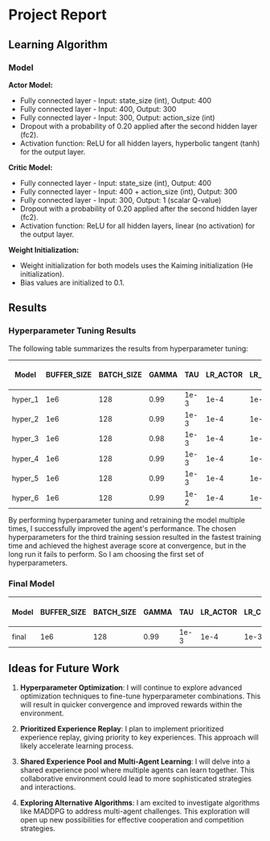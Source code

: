 # Project Report


## Learning Algorithm

### Model

**Actor Model:**
- Fully connected layer - Input: state_size (int), Output: 400
- Fully connected layer - Input: 400, Output: 300
- Fully connected layer - Input: 300, Output: action_size (int)
- Dropout with a probability of 0.20 applied after the second hidden layer (fc2).
- Activation function: ReLU for all hidden layers, hyperbolic tangent (tanh) for the output layer.

**Critic Model:**
- Fully connected layer - Input: state_size (int), Output: 400
- Fully connected layer - Input: 400 + action_size (int), Output: 300
- Fully connected layer - Input: 300, Output: 1 (scalar Q-value)
- Dropout with a probability of 0.20 applied after the second hidden layer (fc2).
- Activation function: ReLU for all hidden layers, linear (no activation) for the output layer.

**Weight Initialization:**
- Weight initialization for both models uses the Kaiming initialization (He initialization).
- Bias values are initialized to 0.1.


## Results

### Hyperparameter Tuning Results

The following table summarizes the results from hyperparameter tuning:

| **Model** | **BUFFER_SIZE** | **BATCH_SIZE** | **GAMMA** | **TAU** | **LR_ACTOR** | **LR_CRITIC** | **WEIGHT_DECAY** | **theta** | **sigma** | **Average Training Time** | **Episodes to Solve** | **Average Score at Convergence** | **Average Score** | **Plot** |
|-----------|-----------------|----------------|----------|---------|-------------|--------------|-----------------|----------|----------|---------------------------|----------------------|---------------------------------|-------------------|---------|
| hyper_1   | 1e6 | 128 | 0.99 | 1e-3 | 1e-4 | 1e-3 | 0 | 0.15 | 0.05 | 1293.28 | 271 | 0.05 | 0.015 | ![Plot](plots/hype_1.png) |
| hyper_2   | 1e6 | 128 | 0.99 | 1e-3 | 1e-4 | 1e-3 | 0 | 0.12 | 0.07 | --- | 500 | 0.00 | -0.00 | ![Plot](plots/hype_2.png) |
| hyper_3   | 1e6 | 128 | 0.98 | 1e-3 | 1e-4 | 1e-3 | 0 | 0.15 | 0.07 | 866.90 | 174 | 0.05 | 0.02 | ![Plot](plots/hype_3.png) |
| hyper_4   | 1e6 | 128 | 0.99 | 1e-3 | 1e-4 | 1e-3 | 0 | 0.15 | 0.02 | 458.87 | 50 | 0.05 | 0.015 | ![Plot](plots/hype_4.png) |
| hyper_5   | 1e6 | 128 | 0.99 | 1e-3 | 1e-4 | 1e-3 | 0 | 0.05 | 0.02 | --- | 500 | 0.02 | 0.015 | ![Plot](plots/hype_5.png) |
| hyper_6   | 1e6 | 128 | 0.99 | 1e-2 | 1e-4 | 1e-3 | 0 | 0.15 | 0.05 | --- | 500 | 0.01 | 0.005 | ![Plot](plots/hype_6.png) |


By performing hyperparameter tuning and retraining the model multiple times, I successfully improved the agent's performance. The chosen hyperparameters for the third training session resulted in the fastest training time and achieved the highest average score at convergence, but in the long run it fails to perform. So I am choosing the first set of hyperparameters.


### Final Model

| **Model** | **BUFFER_SIZE** | **BATCH_SIZE** | **GAMMA** | **TAU** | **LR_ACTOR** | **LR_CRITIC** | **WEIGHT_DECAY** | **theta** | **sigma** | **Average Training Time** | **Episodes to Solve** | **Average Score at Convergence** | **Average Score** | **Plot** |
|-----------|-----------------|----------------|----------|---------|-------------|--------------|-----------------|----------|----------|---------------------------|----------------------|---------------------------------|-------------------|---------|
| final   | 1e6 | 128 | 0.99 | 1e-3 | 1e-4 | 1e-3 | 0 | 0.15 | 0.05 | 15336.86 | 1625 | 0.51 | 1.94 | ![Plot](plots/final.png) |



## Ideas for Future Work

1. **Hyperparameter Optimization**: I will continue to explore advanced optimization techniques to fine-tune hyperparameter combinations. This will result in quicker convergence and improved rewards within the environment.

2. **Prioritized Experience Replay**: I plan to implement prioritized experience replay, giving priority to key experiences. This approach will likely accelerate learning process.

3. **Shared Experience Pool and Multi-Agent Learning**: I will delve into a shared experience pool where multiple agents can learn together. This collaborative environment could lead to more sophisticated strategies and interactions.

4. **Exploring Alternative Algorithms**: I am excited to investigate algorithms like MADDPG to address multi-agent challenges. This exploration will open up new possibilities for effective cooperation and competition strategies.








